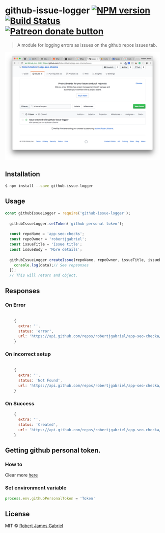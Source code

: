# github-issue-logger [![NPM version][npm-image]][npm-url] [![Build Status][travis-image]][travis-url]  <span class="badge-patreon"><a href="https://www.patreon.com/robertjgabriel" title="Donate to this project using Patreon"><img src="https://img.shields.io/badge/patreon-donate-yellow.svg" alt="Patreon donate button" /></a></span>
> A module for logging errors as issues on the github repos issues tab.

<img src="./screenshot.png" width="752">



## Installation

```sh
$ npm install --save github-issue-logger
```

## Usage

```js
const githubIssueLogger = require('github-issue-logger');

  githubIssueLogger.setToken('github personal token');

  const repoName = 'app-seo-checks';
  const repoOwner = 'robertjgabriel';
  const issueTitle = 'Issue title';
  const issueBody = 'More details';

  githubIssueLogger.createIssue(repoName, repoOwner, issueTitle, issueBody).then(data =>{
    console.log(data);// See repsonses
  }); 
  // This will return and object.
```

## Responses

### On Error

```js

    { 
      extra: '',
      status: 'error',
      url: 'https://api.github.com/repos/robertjgabriel/app-seo-checka/issues'
    }
```

### On incorrect setup

```js

    { 
      extra: '',
      status: 'Not Found',
      url: 'https://api.github.com/repos/robertjgabriel/app-seo-checka/issues'
    }
```

### On Success

```js
    { 
      extra: '',
      status: 'Created',
      url: 'https://api.github.com/repos/robertjgabriel/app-seo-checka/issues'
    }
```

## Getting github personal token.

### How to 

Clear more [here](https://help.github.com/articles/creating-a-personal-access-token-for-the-command-line/)

### Set environment variable
```js
process.env.githubPersonalToken = 'Token'
```


## License

MIT © [Robert James Gabriel](https://www.robertgabriel.ninja)


[npm-image]: https://badge.fury.io/js/github-issue-logger.svg
[npm-url]: https://npmjs.org/package/github-issue-logger
[travis-image]: https://travis-ci.org/RobertJGabriel/github-issue-logger.svg?branch=master
[travis-url]: https://www.travis-ci.com/RobertJGabriel/github-issue-logger.svg?branch=master
[daviddm-image]: https://david-dm.org/RobertJGabriel/github-issue-logger.svg?theme=shields.io
[daviddm-url]: https://david-dm.org/RobertJGabriel/github-issue-logger
[coveralls-image]: https://coveralls.io/repos/RobertJGabriel/github-issue-logger/badge.svg
[coveralls-url]: https://coveralls.io/r/RobertJGabriel/github-issue-logger
